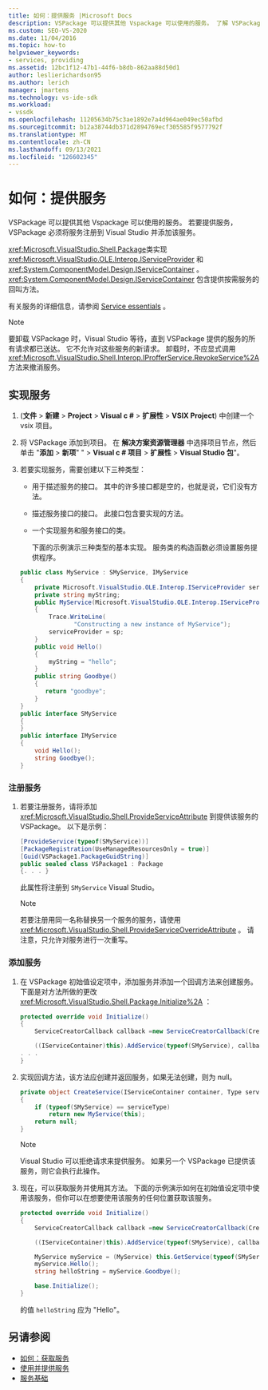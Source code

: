 ```yaml
---
title: 如何：提供服务 |Microsoft Docs
description: VSPackage 可以提供其他 Vspackage 可以使用的服务。 了解 VSPackage 如何向 Visual Studio 注册服务并添加服务。
ms.custom: SEO-VS-2020
ms.date: 11/04/2016
ms.topic: how-to
helpviewer_keywords:
- services, providing
ms.assetid: 12bc1f12-47b1-44f6-b8db-862aa88d50d1
author: leslierichardson95
ms.author: lerich
manager: jmartens
ms.technology: vs-ide-sdk
ms.workload:
- vssdk
ms.openlocfilehash: 11205634b75c3ae1892e7a4d964ae049ec50afbd
ms.sourcegitcommit: b12a38744db371d2894769ecf305585f9577792f
ms.translationtype: MT
ms.contentlocale: zh-CN
ms.lasthandoff: 09/13/2021
ms.locfileid: "126602345"
---
```

# <a name="how-to-provide-a-service"></a>如何：提供服务
VSPackage 可以提供其他 Vspackage 可以使用的服务。 若要提供服务，VSPackage 必须将服务注册到 Visual Studio 并添加该服务。

 <xref:Microsoft.VisualStudio.Shell.Package>类实现 <xref:Microsoft.VisualStudio.OLE.Interop.IServiceProvider> 和 <xref:System.ComponentModel.Design.IServiceContainer> 。 <xref:System.ComponentModel.Design.IServiceContainer> 包含提供按需服务的回叫方法。

 有关服务的详细信息，请参阅 [Service essentials](../extensibility/internals/service-essentials.md) 。

> [!NOTE]
> 要卸载 VSPackage 时，Visual Studio 等待，直到 VSPackage 提供的服务的所有请求都已送达。 它不允许对这些服务的新请求。 卸载时，不应显式调用 <xref:Microsoft.VisualStudio.Shell.Interop.IProfferService.RevokeService%2A> 方法来撤消服务。

## <a name="implement-a-service"></a>实现服务

1.  (**文件**  >  **新建**  >  **Project**  >  **Visual c #**  >  **扩展性**  >  **VSIX Project**) 中创建一个 vsix 项目。

2. 将 VSPackage 添加到项目。 在 **解决方案资源管理器** 中选择项目节点，然后单击 "**添加**  >  **新项**" "  >  **Visual c # 项目**  >  **扩展性**  >  **Visual Studio 包**"。

3. 若要实现服务，需要创建以下三种类型：

   - 用于描述服务的接口。 其中的许多接口都是空的，也就是说，它们没有方法。

   - 描述服务接口的接口。 此接口包含要实现的方法。

   - 一个实现服务和服务接口的类。

     下面的示例演示三种类型的基本实现。 服务类的构造函数必须设置服务提供程序。

   ```csharp
   public class MyService : SMyService, IMyService
   {
       private Microsoft.VisualStudio.OLE.Interop.IServiceProvider serviceProvider;
       private string myString;
       public MyService(Microsoft.VisualStudio.OLE.Interop.IServiceProvider sp)
       {
           Trace.WriteLine(
                  "Constructing a new instance of MyService");
           serviceProvider = sp;
       }
       public void Hello()
       {
           myString = "hello";
       }
       public string Goodbye()
       {
          return "goodbye";
       }
   }
   public interface SMyService
   {
   }
   public interface IMyService
   {
       void Hello();
       string Goodbye();
   }

   ```

### <a name="register-a-service"></a>注册服务

1. 若要注册服务，请将添加 <xref:Microsoft.VisualStudio.Shell.ProvideServiceAttribute> 到提供该服务的 VSPackage。 以下是示例：

    ```csharp
    [ProvideService(typeof(SMyService))]
    [PackageRegistration(UseManagedResourcesOnly = true)]
    [Guid(VSPackage1.PackageGuidString)]
    public sealed class VSPackage1 : Package
    {. . . }
    ```

     此属性将注册到 `SMyService` Visual Studio。

    > [!NOTE]
    > 若要注册用同一名称替换另一个服务的服务，请使用 <xref:Microsoft.VisualStudio.Shell.ProvideServiceOverrideAttribute> 。 请注意，只允许对服务进行一次重写。

### <a name="add-a-service"></a>添加服务

1. 在 VSPackage 初始值设定项中，添加服务并添加一个回调方法来创建服务。 下面是对方法所做的更改 <xref:Microsoft.VisualStudio.Shell.Package.Initialize%2A> ：

    ```csharp
    protected override void Initialize()
    {
        ServiceCreatorCallback callback =new ServiceCreatorCallback(CreateService);

        ((IServiceContainer)this).AddService(typeof(SMyService), callback);
    . . .
    }
    ```

2. 实现回调方法，该方法应创建并返回服务，如果无法创建，则为 null。

    ```csharp
    private object CreateService(IServiceContainer container, Type serviceType)
    {
        if (typeof(SMyService) == serviceType)
            return new MyService(this);
        return null;
    }
    ```

    > [!NOTE]
    > Visual Studio 可以拒绝请求来提供服务。 如果另一个 VSPackage 已提供该服务，则它会执行此操作。

3. 现在，可以获取服务并使用其方法。 下面的示例演示如何在初始值设定项中使用该服务，但你可以在想要使用该服务的任何位置获取该服务。

    ```csharp
    protected override void Initialize()
    {
        ServiceCreatorCallback callback =new ServiceCreatorCallback(CreateService);

        ((IServiceContainer)this).AddService(typeof(SMyService), callback);

        MyService myService = (MyService) this.GetService(typeof(SMyService));
        myService.Hello();
        string helloString = myService.Goodbye();

        base.Initialize();
    }
    ```

     的值 `helloString` 应为 "Hello"。

## <a name="see-also"></a>另请参阅
- [如何：获取服务](../extensibility/how-to-get-a-service.md)
- [使用并提供服务](../extensibility/using-and-providing-services.md)
- [服务基础](../extensibility/internals/service-essentials.md)
